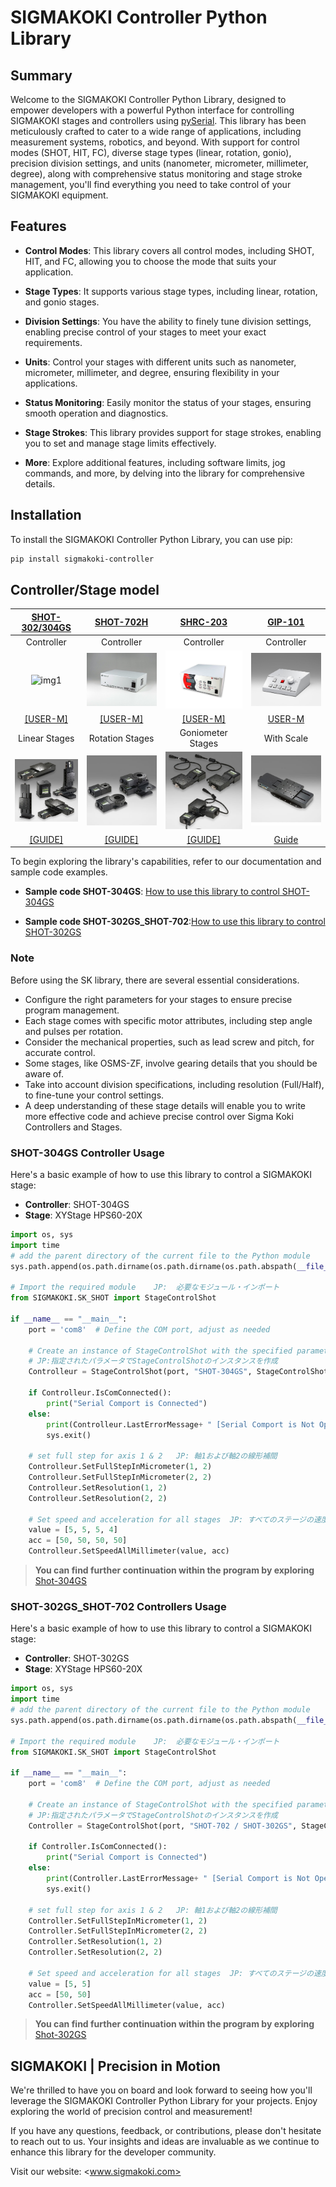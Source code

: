 # SIGMAKOKI Controller Python Library

## Summary

Welcome to the SIGMAKOKI Controller Python Library, designed to empower developers with a powerful Python interface for controlling SIGMAKOKI stages and controllers using [pySerial](https://github.com/pyserial/pyserial). This library has been meticulously crafted to cater to a wide range of applications, including measurement systems, robotics, and beyond. With support for control modes (SHOT, HIT, FC), diverse stage types (linear, rotation, gonio), precision division settings, and units (nanometer, micrometer, millimeter, degree), along with comprehensive status monitoring and stage stroke management, you'll find everything you need to take control of your SIGMAKOKI equipment.

## Features

- **Control Modes**: This library covers all control modes, including SHOT, HIT, and FC, allowing you to choose the mode that suits your application.

- **Stage Types**: It supports various stage types, including linear, rotation, and gonio stages.

- **Division Settings**: You have the ability to finely tune division settings, enabling precise control of your stages to meet your exact requirements.

- **Units**: Control your stages with different units such as nanometer, micrometer, millimeter, and degree, ensuring flexibility in your applications.

- **Status Monitoring**: Easily monitor the status of your stages, ensuring smooth operation and diagnostics.

- **Stage Strokes**: This library provides support for stage strokes, enabling you to set and manage stage limits effectively.

- **More**: Explore additional features, including software limits, jog commands, and more, by delving into the library for comprehensive details.  

## Installation

To install the SIGMAKOKI Controller Python Library, you can use pip:

```bash
pip install sigmakoki-controller
```

<div style="page-break-before: always;"
></div>

## Controller/Stage model

| [SHOT-302/304GS](https://jp.optosigma.com/en_jp/shot-302gs.html) | [SHOT-702H](https://jp.optosigma.com/en_jp/shot-702h.html) | [SHRC-203](https://jp.optosigma.com/en_jp/shrc-203.html) |[GIP-101](https://jp.optosigma.com/en_jp/gip-101b.html)|
| :-: | :-: | :-: | :-: |
| Controller | Controller | Controller | Controller |
| ![img1](Materials/SHOT-302・4.jpg) | ![img2](Materials/shot-702h_p.jpg) | ![img3](Materials/shrc-203_p.jpg) | ![img4](Materials/gip-101.jpg) |
| [[USER-M]](https://jp.optosigma.com/html/en_jp/software/motorize/manual_en/SHOT-302GS_304GS.pdf) | [[USER-M]](https://jp.optosigma.com/html/en_jp/software/motorize/manual_en/SHOT-702_EN.pdf) |[[USER-M]](https://jp.optosigma.com/html/en/page_pdf/SHRC-203.pdf) |[USER-M](https://jp.optosigma.com/html/en_jp/software/motorize/manual_en/GIP-101_en.pdf) |
| Linear Stages | Rotation Stages | Goniometer Stages | With Scale |
| ![img1](Materials/OSMSseries_p.jpg) | ![img2](Materials/OSMS-YAWseries_p.jpg) | ![img3](Materials/OSMS-gonio_p.jpg) | ![img4](Materials/OSMS(CS)20-(X)_p.jpg) |
| [[GUIDE]](https://jp.optosigma.com/en_jp/motorized-stages/stepping-motor-stages/linear-motorized-stages.html) | [[GUIDE]](https://jp.optosigma.com/en_jp/motorized-stages/stepping-motor-stages/rotation-motorized-stages.html) |[[GUIDE]](https://jp.optosigma.com/en_jp/motorized-stages/stepping-motor-stages/goniometer-motorized-stages.html) |[Guide](https://jp.optosigma.com/en_jp/motorized-stages/stepping-motor-stages/with-scale.html) |

To begin exploring the library's capabilities, refer to our documentation and sample code examples.

- **Sample code SHOT-304GS**: [How to use this library to control SHOT-304GS](#shot-304gs-controller-usage)

- **Sample code SHOT-302GS_SHOT-702**:[How to use this library to control SHOT-302GS](#shot-302gs_shot-702-controllers-usage)

### **Note**

Before using the SK library, there are several essential considerations.

- Configure the right parameters for your stages to ensure precise program management.
- Each stage comes with specific motor attributes, including step angle and pulses per rotation.
- Consider the mechanical properties, such as lead screw and pitch, for accurate control.
- Some stages, like OSMS-ZF, involve gearing details that you should be aware of.
- Take into account division specifications, including resolution (Full/Half), to fine-tune your control settings.
- A deep understanding of these stage details will enable you to write more effective code and achieve precise control over Sigma Koki Controllers and Stages.

<div style="page-break-before: always;"
></div>

### **SHOT-304GS Controller Usage**

Here's a basic example of how to use this library to control a SIGMAKOKI stage:

- **Controller**: SHOT-304GS
- **Stage**: XYStage HPS60-20X  

```python
import os, sys
import time
# add the parent directory of the current file to the Python module
sys.path.append(os.path.dirname(os.path.dirname(os.path.abspath(__file__))))

# Import the required module    JP:  必要なモジュール・インポート  
from SIGMAKOKI.SK_SHOT import StageControlShot

if __name__ == "__main__":
    port = 'com8'  # Define the COM port, adjust as needed

    # Create an instance of StageControlShot with the specified parameters 
    # JP:指定されたパラメータでStageControlShotのインスタンスを作成
    Controlleur = StageControlShot(port, "SHOT-304GS", StageControlShot.BaudRateClass.BR_9600)
    
    if Controlleur.IsComConnected():
        print("Serial Comport is Connected")
    else:
        print(Controlleur.LastErrorMessage+ " [Serial Comport is Not Open]")
        sys.exit()

    # set full step for axis 1 & 2   JP: 軸1および軸2の線形補間
    Controlleur.SetFullStepInMicrometer(1, 2)
    Controlleur.SetFullStepInMicrometer(2, 2)
    Controlleur.SetResolution(1, 2)
    Controlleur.SetResolution(2, 2)

    # Set speed and acceleration for all stages  JP: すべてのステージの速度と加速度を設定
    value = [5, 5, 5, 4]
    acc = [50, 50, 50, 50]
    Controlleur.SetSpeedAllMillimeter(value, acc)
```

>**You can find further continuation within the program by exploring** [Shot-304GS](tests/test_SHOT-304GS.py)

<div style="page-break-before: always;"
></div>

### **SHOT-302GS_SHOT-702 Controllers Usage**

Here's a basic example of how to use this library to control a SIGMAKOKI stage:

- **Controller**: SHOT-302GS
- **Stage**: XYStage HPS60-20X  

```python
import os, sys
import time
# add the parent directory of the current file to the Python module
sys.path.append(os.path.dirname(os.path.dirname(os.path.abspath(__file__))))

# Import the required module    JP:  必要なモジュール・インポート
from SIGMAKOKI.SK_SHOT import StageControlShot

if __name__ == "__main__":
    port = 'com8'  # Define the COM port, adjust as needed

    # Create an instance of StageControlShot with the specified parameters 
    # JP:指定されたパラメータでStageControlShotのインスタンスを作成
    Controller = StageControlShot(port, "SHOT-702 / SHOT-302GS", StageControlShot.BaudRateClass.BR_9600)#please set to BaudRateClass.BR_38400 in case of SHOT-702 
    
    if Controller.IsComConnected():
        print("Serial Comport is Connected")
    else:
        print(Controller.LastErrorMessage+ " [Serial Comport is Not Open]")
        sys.exit()

    # set full step for axis 1 & 2   JP: 軸1および軸2の線形補間
    Controller.SetFullStepInMicrometer(1, 2)
    Controller.SetFullStepInMicrometer(2, 2)
    Controller.SetResolution(1, 2)
    Controller.SetResolution(2, 2)

    # Set speed and acceleration for all stages  JP: すべてのステージの速度と加速度を設定
    value = [5, 5]
    acc = [50, 50]
    Controller.SetSpeedAllMillimeter(value, acc)
```

>**You can find further continuation within the program by exploring** [Shot-302GS](tests/test_SHOT-302GS_SHOT-702.py)

<div style="page-break-before: always;"
></div>

## SIGMAKOKI | Precision in Motion

We're thrilled to have you on board and look forward to seeing how you'll leverage the SIGMAKOKI Controller Python Library for your projects. Enjoy exploring the world of precision control and measurement!

If you have any questions, feedback, or contributions, please don't hesitate to reach out to us. Your insights and ideas are invaluable as we continue to enhance this library for the developer community.

Visit our website: <www.sigmakoki.com>
